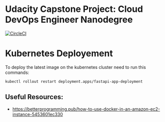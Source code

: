 # Udacity Capstone Project: Cloud DevOps Engineer Nanodegree
[![CircleCI](https://circleci.com/gh/omelnik/udacity-devops-capstone-project/tree/main.svg?style=svg)](https://circleci.com/gh/omelnik/udacity-devops-capstone-project/tree/main)

# Kubernetes Deployement
To deploy the latest image on the kubernetes cluster need to run this commands:

```bash
kubectl rollout restart deployment.apps/fastapi-app-deployment
```

## Useful Resources:
- https://betterprogramming.pub/how-to-use-docker-in-an-amazon-ec2-instance-5453601ec330
